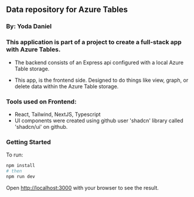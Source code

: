 ## Data repository for Azure Tables
### By: Yoda Daniel

### This application is part of a project to create a full-stack app with Azure Tables.

- The backend consists of an Express api configured with a local Azure Table storage. 

- This app, is the frontend side. Designed to do things like view, graph, or delete data within the Azure Table storage.

### Tools used on Frontend:

- React, Tailwind, NextJS, Typescript
- UI components were created using github user 'shadcn' library called 'shadcn/ui' on github.

### Getting Started

To run:

```bash
npm install
# then
npm run dev
```

Open [http://localhost:3000](http://localhost:3000) with your browser to see the result.